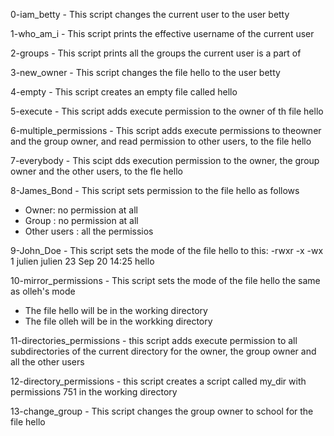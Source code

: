 0-iam_betty - This script changes the current user to the user betty

1-who_am_i - This script prints the effective username of the current user 

2-groups - This script prints all the groups the current user is a part of

3-new_owner - This script changes the file hello to the user betty

4-empty - This script creates an empty file called hello

5-execute - This script adds execute permission to the owner of th file hello

6-multiple_permissions - This script adds execute permissions to theowner and the group owner, and read permission to other users, to the file hello

7-everybody - This scipt dds execution permission to the owner, the group owner and the other users, to the fle hello

8-James_Bond - This script sets permission to the file hello as follows
- Owner: no permission at all
- Group : no permission at all
- Other users : all the permissios

9-John_Doe - This script sets the mode of the file hello to this:
-rwxr -x -wx 1 julien julien 23 Sep 20 14:25 hello

10-mirror_permissions - This script sets the mode of the file hello the same as olleh's mode
- The file hello will be in the working directory
- The file olleh will be in the workking directory

11-directories_permissions - this script adds execute permission to all subdirectories of the current directory for the owner, the group owner and all the other users

12-directory_permissions - this script creates a script called my_dir with permissions 751 in the working directory

13-change_group - This script changes the group owner to school for the file hello 
